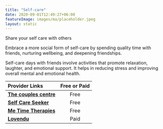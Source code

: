 ```yaml
---
title: "Self-care"
date: 2020-09-01T12:49:27+06:00
featureImage: images/ma/placeholder.jpeg
layout: static
---
```


Share your self care with others

Embrace a more social form of self-care by spending quality time with friends, nurturing wellbeing, and deepening friendships.

Self-care days with friends involve activities that promote relaxation, laughter, and emotional support. It helps in reducing stress and improving overall mental and emotional health.

| Provider Links      | Free or Paid  |  
| :-----------          | :--------------:      |  
| [**The couples centre**](https://www.thecouplescenter.org/why-self-care-is-so-important-for-longevity-and-wellness/) | Free | 
| [**Self Care Seeker**](https://selfcareseeker.com/self-care-ideas-with-friends/) | Free | 
| [**Me Time Therapies**](https://www.me-time-therapy.co.uk/me-time-activities-to-try/) | Free | 
| [**Lovendu**](https://www.awin1.com/cread.php?awinmid=25994&awinaffid=1198638&ued=https%3A%2F%2Flovendu.co.uk%2F) | Paid | 
  

<br/><br/>






